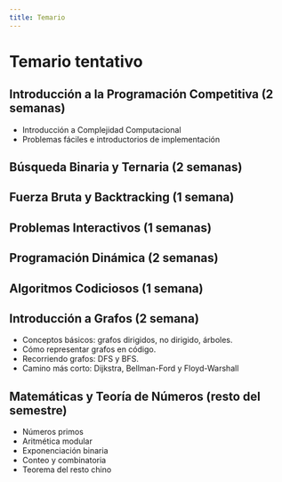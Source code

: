 ```yaml
---
title: Temario
---
```


# Temario **tentativo**

## Introducción a la Programación Competitiva (2 semanas)

- Introducción a Complejidad Computacional
- Problemas fáciles e introductorios de implementación

## Búsqueda Binaria y Ternaria (2 semanas)

## Fuerza Bruta y Backtracking (1 semana)

## Problemas Interactivos (1 semanas)

## Programación Dinámica (2 semanas)

## Algoritmos Codiciosos (1 semana)

## Introducción a Grafos (2 semana)

- Conceptos básicos: grafos dirigidos, no dirigido, árboles.
- Cómo representar grafos en código.
- Recorriendo grafos: DFS y BFS.
- Camino más corto: Dijkstra, Bellman-Ford y Floyd-Warshall

## Matemáticas y Teoría de Números (resto del semestre)

- Números primos
- Aritmética modular
- Exponenciación binaria
- Conteo y combinatoria
- Teorema del resto chino

